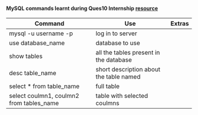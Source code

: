 #### MySQL commands learnt during Ques10 Internship [resource](https://www.mysqltutorial.org/)
Command | Use | Extras
|----|----|----|
mysql -u username -p | log in to server |
use database_name | database to use |
show tables | all the tables present in the database |
desc table_name | short description about the table named |
select * from table_name | full table  |
select coulmn1, coulmn2 from tables_name | table with selected coulmns |
